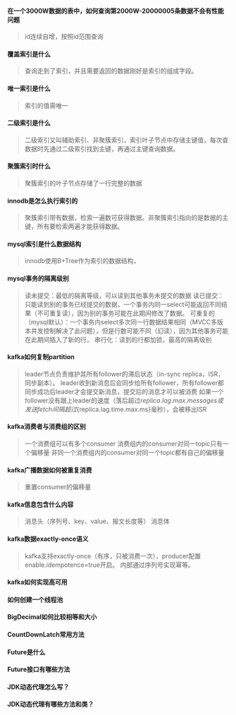 #### 在一个3000W数据的表中，如何查询第2000W-20000005条数据不会有性能问题
> id连续自增，按照id范围查询

#### 覆盖索引是什么
> 查询走到了索引，并且需要返回的数据刚好是索引的组成字段。

#### 唯一索引是什么
> 索引的值需唯一

#### 二级索引是什么
> 二级索引又叫辅助索引、非聚簇索引，索引叶子节点中存储主键值，每次查数据时先通过二级索引找到主键，再通过主键查询数据。

#### 聚簇索引时什么
> 聚簇索引的叶子节点存储了一行完整的数据

#### innodb是怎么执行索引的
> 聚簇索引带有数据，检索一遍数可获得数据。非聚簇索引指向的是数据的主键，所有要检索两遍才能获得数据。

#### mysql索引是什么数据结构
> innodb使用B+Tree作为索引的数据结构，

#### mysql事务的隔离级别
> 读未提交：最低的隔离等级，可以读到其他事务未提交的数据
> 读已提交：只能读到别的事务已经提交的数据，一个事务内同一select可能返回不同结果（不可重复读），因为别的事务可能在此期间修改了数据。
> 可重复的（mysql默认）：一个事务内select多次同一行数据结果相同（MVCC多版本并发控制解决了此问题），但是行数可能不同（幻读），因为其他事务可能在此期间插入了新的行，
> 串行化：读到的行都加锁，最高的隔离级别

#### kafka如何复制partition
> leader节点负责维护其所有follower的滞后状态（in-sync replica，ISR，同步副本）。
> leader收到新消息后会同步给所有follower，所有follower都同步成功后leader才会提交新消息，提交后的消息才可以被消费
> 如果一个follower没有跟上leader的速度（落后超过${replica.lag.max.messages}或发送fetch间隔超过${replica.lag.time.max.ms}毫秒），会被移出ISR

#### kafka消费者与消费组的区别
> 一个消费组可以有多个consumer
> 消费组内的consumer对同一topic只有一个偏移量
> 非同一个消费组内的consumer对同一个topic都有自己的偏移量

#### kafka广播数据如何被重复消费
> 重置consumer的偏移量

#### kafka信息包含什么内容
> 消息头（序列号、key、value、报文长度等） 消息体

#### kafka数据exactly-once语义
> kafka支持exactly-once（有序，只被消费一次），producer配置enable.idempotence=true开启。
> 内部通过序列号实现幂等。

#### kafka如何实现高可用

#### 如何创建一个线程池

#### BigDecimal如何比较相等和大小

#### CountDownLatch常用方法

#### Future是什么

#### Future接口有哪些方法

#### JDK动态代理怎么写？

#### JDK动态代理有哪些方法和类？